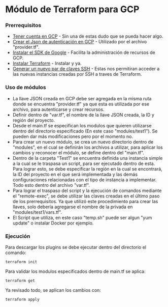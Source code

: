 # Módulo de Terraform para GCP

### Prerrequisitos

* [Tener cuenta en GCP](https://cloud.google.com/?hl=es) - Sin una de estas dudo que se pueda hacer algo.
* [Crear el Json de autenticación en GCP](https://www.terraform.io/docs/providers/google/index.html) - Utilizado por el archivo "provider.tf".
* [Instalar el SDK de Google](https://cloud.google.com/sdk/downloads?hl=es) - Facilita la administración de recursos de GCP.
* [Instalar Terraform](https://www.terraform.io/intro/getting-started/install.html) - Instalar y ya.
* [Generar un nuevo par de claves SSH](https://cloud.google.com/compute/docs/instances/connecting-to-instance) - Estas nos permitiran acceder a las nuevas instancias creadas por SSH a traves de Terraform.

### Uso de módulos

* La llave JSON creada en GCP debe ser agregada en la misma ruta donde se encuentra "provider.tf" ya que esta es utilizada por ese archivo, para autenticarse y crear recursos.
* Definir dentro de "var.tf", el nombre de la llave JSON creada, la ID y región del proyecto.
* Desde el main.tf se especifican los modulos que quieren utilizarse dentro del directorio especificado (En este caso "modules/test1"). Se pueden dar más modificaciones pero por el momento no.
* Para crear un nuevo módulo, se crea un nuevo directorio dentro de "modules", en el cual se definirán los archivos a utilizar, para aplicar los cambios y reconocer el módulo, se define dentro del "main.tf".
* Dentro de la carpeta "Test1" se encuentra definida una instancia simple a la cual se le traspasa un script, para ser ejecutado dentro de esta. Para lograr esto, se debe especificar la región en la cual se encontrará, la ID del proyecto en el que será implementada y las demás configuraciones relacionadas con el tipo de instancia a implementar. Todo esto dentro del archivo "var.tf".
* Para lograr el traspaso del script y la ejecución de comandos mediante el "remote-exec", se debe utilizar las claves creadas en el último paso de los prerrequisitos. Ya que utilizó este procedimiento para crear las llaves, solo debería agregarse el nombre de la privada en "modules/test1/vars.tf".
* El Script que utiliza, en este caso "temp.sh" puede ser algun "yum update" o instalar Docker por ejemplo.

### Ejecución

Para descargar los plugins se debe ejecutar dentro del directorio el comando:
```
terraform init
```

Para validar los modulos especificados dentro de main.tf se aplica:
```
terraform get
```

Ya revisado todo, se aplican los cambios con:
```
terraform apply
```



